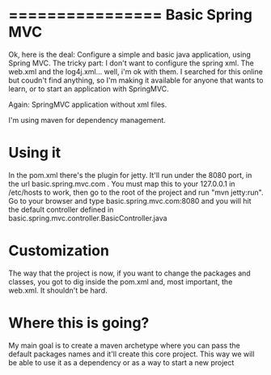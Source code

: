 ================
Basic Spring MVC
================

Ok, here is the deal: Configure a simple and basic java application, using Spring MVC. The tricky part: I don't want to configure the spring xml. The web.xml and the log4j.xml... well, i'm ok  with them.
I searched for this online but coudn't find anything, so I'm making it available for anyone that wants to learn, or to start an application with SpringMVC.

Again: SpringMVC application without xml files.

I'm using maven for dependency management.

Using it
========

In the pom.xml there's the plugin for jetty. It'll run under the 8080 port, in the url basic.spring.mvc.com . You must map this to your 127.0.0.1 in /etc/hosts to work, then go to the root of the project and run "mvn jetty:run". Go to your browser and type basic.spring.mvc.com:8080 and you will hit the default controller defined in basic.spring.mvc.controller.BasicController.java

Customization
=============

The way that the project is now, if you want to change the packages and classes, you got to dig inside the pom.xml and, most important, the web.xml. It shouldn't be hard.

Where this is going?
====================

My main goal is to create a maven archetype where you can pass the default packages names and it'll create this core project. This way we will be able to use it as a dependency or as a way to start a new project


